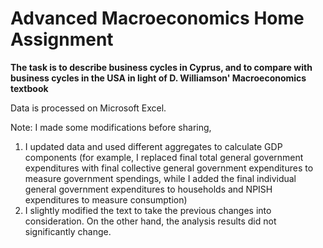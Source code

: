 # Advanced Macroeconomics Home Assignment

**The task is to describe business cycles in Cyprus, and to compare with business cycles in the USA in light of D. Williamson' Macroeconomics textbook**

Data is processed on Microsoft Excel.

Note: I made some modifications before sharing, 
  1. I updated data and used different aggregates to calculate GDP components (for example, I replaced final total general government expenditures with final collective general government expenditures to measure government spendings, while I added the final individual general government expenditures to households and NPISH expenditures to measure consumption)
  2. I slightly modified the text to take the previous changes into consideration. On the other hand, the analysis results did not significantly change.
